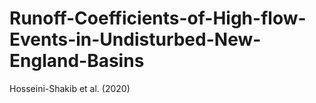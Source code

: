 # Runoff-Coefficients-of-High-flow-Events-in-Undisturbed-New-England-Basins
Hosseini-Shakib et al. (2020)

